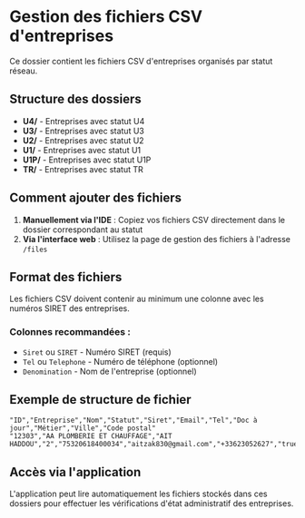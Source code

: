 # Gestion des fichiers CSV d'entreprises

Ce dossier contient les fichiers CSV d'entreprises organisés par statut réseau.

## Structure des dossiers

- **U4/** - Entreprises avec statut U4
- **U3/** - Entreprises avec statut U3  
- **U2/** - Entreprises avec statut U2
- **U1/** - Entreprises avec statut U1
- **U1P/** - Entreprises avec statut U1P
- **TR/** - Entreprises avec statut TR

## Comment ajouter des fichiers

1. **Manuellement via l'IDE** : Copiez vos fichiers CSV directement dans le dossier correspondant au statut
2. **Via l'interface web** : Utilisez la page de gestion des fichiers à l'adresse `/files`

## Format des fichiers

Les fichiers CSV doivent contenir au minimum une colonne avec les numéros SIRET des entreprises.

### Colonnes recommandées :
- `Siret` ou `SIRET` - Numéro SIRET (requis)
- `Tel` ou `Telephone` - Numéro de téléphone (optionnel)
- `Denomination` - Nom de l'entreprise (optionnel)

## Exemple de structure de fichier

```csv
"ID","Entreprise","Nom","Statut","Siret","Email","Tel","Doc à jour","Métier","Ville","Code postal"
"12303","AA PLOMBERIE ET CHAUFFAGE","AIT HADDOU","2","75320618400034","aitzak830@gmail.com","+33623052627","true","6,22,25","SETE","34200"
```

## Accès via l'application

L'application peut lire automatiquement les fichiers stockés dans ces dossiers pour effectuer les vérifications d'état administratif des entreprises.
